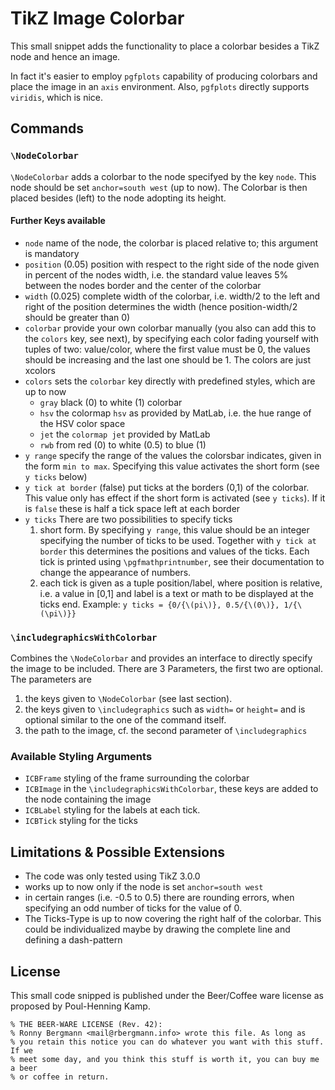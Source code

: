 # TikZ Image Colorbar

This small snippet adds the functionality to place a colorbar besides a 
TikZ node and hence an image.

In fact it's easier to employ `pgfplots` capability of producing colorbars
and place the image in an `axis` environment. Also, `pgfplots` directly
supports `viridis`, which is nice.

## Commands

### `\NodeColorbar`
`\NodeColorbar` adds a colorbar to the node specifyed by the key `node`. This
node should be set `anchor=south west` (up to now). The Colorbar is then placed
besides (left) to the node adopting its height.

#### Further Keys available
* `node` name of the node, the colorbar is placed relative to; this argument
	is mandatory
* `position` (0.05) position with respect to the right side of the node given
	in percent of the nodes width,
		i.e. the standard value leaves 5% between the nodes border and the center
		of the colorbar
* `width` (0.025) complete width of the colorbar, i.e. width/2 to the left and
	right of the position determines the width (hence position-width/2 should be
	greater than 0)
* `colorbar` provide your own colorbar manually (you also can add this to the
	`colors` key, see next), by specifying each color fading yourself with tuples
	of two: value/color, where the first value must be 0, the values should be
	increasing and the last one should be 1. The colors are just xcolors
* `colors` sets the `colorbar` key directly with predefined styles, which are up
	to now
	* `gray` black (0) to white (1) colorbar
	* `hsv` the colormap `hsv` as provided by MatLab, i.e. the hue range of the
		HSV color space
	* `jet` the `colormap jet` provided by MatLab
	* `rwb` from red (0) to white (0.5) to blue (1)
* `y range` specify the range of the values the colorsbar indicates, given in
	the form `min to max`. Specifying this value activates the short form (see
	`y ticks` below)
* `y tick at border` (false) put ticks at the borders (0,1) of the colorbar.
	This value only has effect if the short form is activated (see `y ticks`). If
	it is `false` these is half a tick space left at each border
* `y ticks` There are two possibilities to specify ticks
	1. short form. By specifying `y range`, this value should be an integer
		specifying the number of ticks to be used. Together with `y tick at border`
		this determines the positions and values of the ticks. Each tick is
		printed using `\pgfmathprintnumber`, see their documentation to change the
		appearance of numbers.
	2. each tick is given as a tuple position/label, where position is relative,
		i.e. a value in [0,1] and label is a text or math to be displayed at the
		ticks end.
		Example: `y ticks = {0/{\(pi\)}, 0.5/{\(0\)}, 1/{\(\pi\)}}`

### `\includegraphicsWithColorbar`
Combines the `\NodeColorbar` and provides an interface to directly specify the
image to be included. There are 3 Parameters, the first two are optional. The
parameters are

1. the keys given to `\NodeColorbar` (see last section).
2. the keys given to `\includegraphics` such as `width=` or `height=` and is 
	optional similar to the one of the command itself.
3. the path to the image, cf. the second parameter of `\includegraphics`

### Available Styling Arguments
* `ICBFrame` styling of the frame surrounding the colorbar
* `ICBImage` in the `\includegraphicsWithColorbar`, these keys are added to the
	node containing the image
* `ICBLabel` styling for the labels at each tick.
* `ICBTick` styling for the ticks

## Limitations & Possible Extensions
* The code was only tested using TikZ 3.0.0
* works up to now only if the node is set `anchor=south west`
* in certain ranges (i.e. -0.5 to 0.5) there are rounding errors, when
	specifying an odd number of ticks for the value of 0.
* The Ticks-Type is up to now covering the right half of the colorbar. This could
be individualized maybe by drawing the complete line and defining a dash-pattern

## License
This small code snipped is published under the Beer/Coffee ware license as
proposed by Poul-Henning Kamp.

	% THE BEER-WARE LICENSE (Rev. 42):
	% Ronny Bergmann <mail@rbergmann.info> wrote this file. As long as
	% you retain this notice you can do whatever you want with this stuff. If we
	% meet some day, and you think this stuff is worth it, you can buy me a beer
	% or coffee in return.

